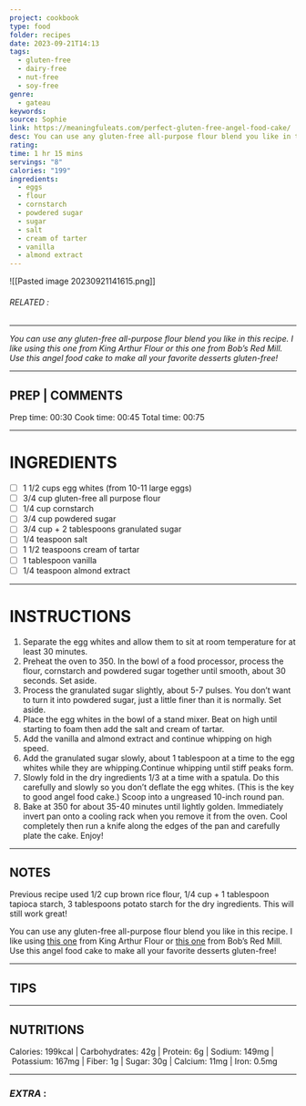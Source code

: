 ```yaml
---
project: cookbook
type: food
folder: recipes
date: 2023-09-21T14:13
tags:
  - gluten-free
  - dairy-free
  - nut-free
  - soy-free
genre:
  - gateau
keywords: 
source: Sophie
link: https://meaningfuleats.com/perfect-gluten-free-angel-food-cake/
desc: You can use any gluten-free all-purpose flour blend you like in this recipe. I like using this one from King Arthur Flour or this one from Bob’s Red Mill. Use this angel food cake to make all your favorite desserts gluten-free!
rating: 
time: 1 hr 15 mins
servings: "8"
calories: "199"
ingredients:
  - eggs
  - flour
  - cornstarch
  - powdered sugar
  - sugar
  - salt
  - cream of tarter
  - vanilla
  - almond extract
---
```


![[Pasted image 20230921141615.png]]
###### *RELATED* : 
---
_You can use any gluten-free all-purpose flour blend you like in this recipe. I like using this one from King Arthur Flour or this one from Bob’s Red Mill. Use this angel food cake to make all your favorite desserts gluten-free!_

---
## PREP | COMMENTS

Prep time: 00:30
Cook time: 00:45
Total time: 00:75


---
# INGREDIENTS

- [ ] 1 1/2 cups egg whites (from 10-11 large eggs)
- [ ] 3/4 cup gluten-free all purpose flour
- [ ] 1/4 cup cornstarch
- [ ] 3/4 cup powdered sugar
- [ ] 3/4 cup + 2 tablespoons granulated sugar
- [ ] 1/4 teaspoon salt
- [ ] 1 1/2 teaspoons cream of tartar
- [ ] 1 tablespoon vanilla
- [ ] 1/4 teaspoon almond extract

---
# INSTRUCTIONS

1. Separate the egg whites and allow them to sit at room temperature for at least 30 minutes.
2. Preheat the oven to 350. In the bowl of a food processor, process the flour, cornstarch and powdered sugar together until smooth, about 30 seconds. Set aside.
3. Process the granulated sugar slightly, about 5-7 pulses. You don’t want to turn it into powdered sugar, just a little finer than it is normally. Set aside.
4. Place the egg whites in the bowl of a stand mixer. Beat on high until starting to foam then add the salt and cream of tartar.
5. Add the vanilla and almond extract and continue whipping on high speed.
6. Add the granulated sugar slowly, about 1 tablespoon at a time to the egg whites while they are whipping.Continue whipping until stiff peaks form.
7. Slowly fold in the dry ingredients 1/3 at a time with a spatula. Do this carefully and slowly so you don’t deflate the egg whites. (This is the key to good angel food cake.) Scoop into a ungreased 10-inch round pan.
8. Bake at 350 for about 35-40 minutes until lightly golden. Immediately invert pan onto a cooling rack when you remove it from the oven. Cool completely then run a knife along the edges of the pan and carefully plate the cake. Enjoy!

---
## NOTES

Previous recipe used 1/2 cup brown rice flour, 1/4 cup + 1 tablespoon tapioca starch, 3 tablespoons potato starch for the dry ingredients. This will still work great!

You can use any gluten-free all-purpose flour blend you like in this recipe. I like using [this one](https://www.amazon.com/gp/product/B01JJ9H1Q8/ref=as_li_qf_asin_il_tl?ie=UTF8&tag=meanieats04-20&creative=9325&linkCode=as2&creativeASIN=B01JJ9H1Q8&linkId=d79dc772c845f9afa95df597e0ff151a) from King Arthur Flour or [this one](https://www.amazon.com/gp/product/B01ECGWC6C/ref=as_li_qf_asin_il_tl?ie=UTF8&tag=meanieats04-20&creative=9325&linkCode=as2&creativeASIN=B01ECGWC6C&linkId=a94a8e0e14e192ba2dc018c4d87538d2) from Bob’s Red Mill. Use this angel food cake to make all your favorite desserts gluten-free!

---
## TIPS



---
## NUTRITIONS

Calories: 199kcal | Carbohydrates: 42g | Protein: 6g | Sodium: 149mg | Potassium: 167mg | Fiber: 1g | Sugar: 30g | Calcium: 11mg | Iron: 0.5mg

---
### *EXTRA* :




